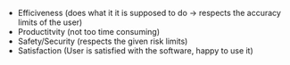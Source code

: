- Efficiveness (does what it it is supposed to do $\to$ respects the accuracy limits of the user)
- Productitvity (not too time consuming)
- Safety/Security (respects the given risk limits)
- Satisfaction (User is satisfied with the software, happy to use it)